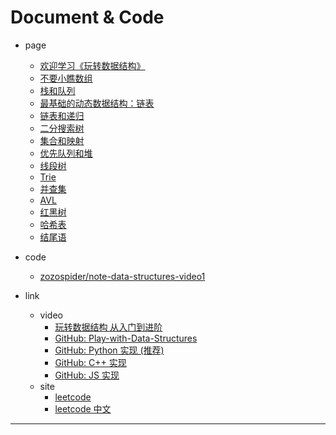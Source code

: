 
# Document & Code

- page
  - [欢迎学习《玩转数据结构》](https://github.com/zozospider/note/blob/master/Mathematics/data-structures/data-structures-video1-欢迎学习《玩转数据结构》.md)
  - [不要小瞧数组](https://github.com/zozospider/note/blob/master/Mathematics/data-structures/data-structures-video1-不要小瞧数组.md)
  - [栈和队列](https://github.com/zozospider/note/blob/master/Mathematics/data-structures/data-structures-video1-栈和队列.md)
  - [最基础的动态数据结构：链表]()
  - [链表和递归]()
  - [二分搜索树]()
  - [集合和映射]()
  - [优先队列和堆]()
  - [线段树]()
  - [Trie]()
  - [并查集]()
  - [AVL]()
  - [红黑树]()
  - [哈希表]()
  - [结尾语]()

- code
  - [zozospider/note-data-structures-video1](https://github.com/zozospider/note-data-structures-video1)

- link
  - video
    - [玩转数据结构 从入门到进阶](https://coding.imooc.com/class/207.html)
    - [GitHub: Play-with-Data-Structures](https://github.com/liuyubobobo/Play-with-Data-Structures)
    - [GitHub: Python 实现 (推荐)](https://github.com/nicemayi/play-with-data-structures)
    - [GitHub: C++ 实现](https://github.com/houpengfei88/Play-with-Data-Structures)
    - [GitHub: JS 实现](https://github.com/biaodigit/Play-with-Data-Structures)
  - site
    - [leetcode](https://leetcode.com/)
    - [leetcode 中文](https://leetcode-cn.com/)

---
